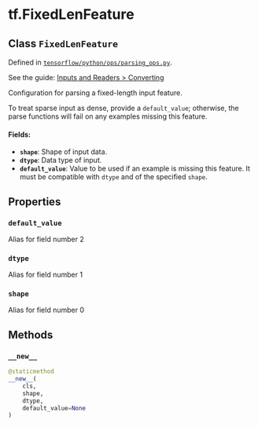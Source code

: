 <div itemscope itemtype="http://developers.google.com/ReferenceObject">
<meta itemprop="name" content="tf.FixedLenFeature" />
<meta itemprop="property" content="default_value"/>
<meta itemprop="property" content="dtype"/>
<meta itemprop="property" content="shape"/>
<meta itemprop="property" content="__new__"/>
</div>

# tf.FixedLenFeature

## Class `FixedLenFeature`





Defined in [`tensorflow/python/ops/parsing_ops.py`](https://www.tensorflow.org/code/tensorflow/python/ops/parsing_ops.py).

See the guide: [Inputs and Readers > Converting](../../../api_guides/python/io_ops.md#Converting)

Configuration for parsing a fixed-length input feature.

To treat sparse input as dense, provide a `default_value`; otherwise,
the parse functions will fail on any examples missing this feature.

#### Fields:

* <b>`shape`</b>: Shape of input data.
* <b>`dtype`</b>: Data type of input.
* <b>`default_value`</b>: Value to be used if an example is missing this feature. It
      must be compatible with `dtype` and of the specified `shape`.

## Properties

<h3 id="default_value"><code>default_value</code></h3>

Alias for field number 2

<h3 id="dtype"><code>dtype</code></h3>

Alias for field number 1

<h3 id="shape"><code>shape</code></h3>

Alias for field number 0



## Methods

<h3 id="__new__"><code>__new__</code></h3>

``` python
@staticmethod
__new__(
    cls,
    shape,
    dtype,
    default_value=None
)
```





